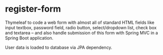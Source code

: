 # register-form

Thymeleaf to code a web form with almost all of standard HTML fields like input textbox, password field, radio button, select/dropdown list, check box and textarea – and also handle submission of this form with Spring MVC in a Spring Boot application.

User data is loaded to database via JPA dependency.
